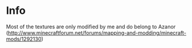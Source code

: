 # Info
Most of the textures are only modified by me and do belong to Azanor (http://www.minecraftforum.net/forums/mapping-and-modding/minecraft-mods/1292130)